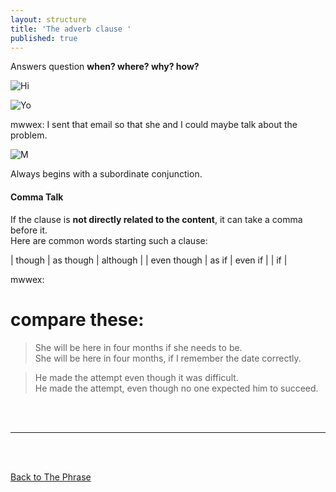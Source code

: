 ```yaml
---
layout: structure
title: 'The adverb clause '
published: true
---
```


Answers question **when? where? why? how?**    

![Hi]({{site.baseurl}}/_structures/images%3AStenographer%20.png)

![Yo]({{site.baseurl}}/_structures/images%3AStenographer%20.png)




mwwex: I sent that email so that she and I could maybe talk about the problem.  

![M]({{site.baseurl}}/_structures/Marc_on_VR.jpg)


Always begins with a subordinate conjunction.  

#### Comma Talk  

If the clause is **not directly related to the content**, it can take a comma before it.  
Here are common words starting such a clause:  


| though | as though | although |
| even though | as if | even if |
| if |  


mwwex:  
# compare these:  
>She will be here in four months if she needs to be.  
>She will be here in four months, if I remember the date correctly.  

>He made the attempt even though it was difficult.  
>He made the attempt, even though no one expected him to succeed.  


<br/>
<br/>

---

<br/>
<br/>

[Back to The Phrase]({{site.baseurl}}/structures/the-phrase)

